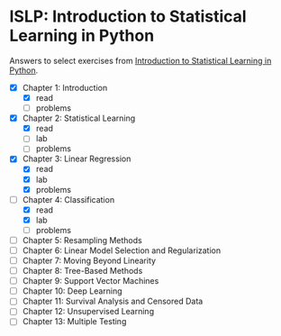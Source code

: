 # ISLP: Introduction to Statistical Learning in Python

Answers to select exercises from [Introduction to Statistical Learning in Python](https://www.statlearning.com/).

- [x] Chapter 1: Introduction
  - [x] read
  - [ ] problems
- [x] Chapter 2: Statistical Learning
  - [x] read
  - [ ] lab
  - [ ] problems
- [x] Chapter 3: Linear Regression
  - [x] read
  - [x] lab
  - [x] problems
- [ ] Chapter 4: Classification
  - [x] read
  - [x] lab
  - [ ] problems
- [ ] Chapter 5: Resampling Methods
- [ ] Chapter 6: Linear Model Selection and Regularization
- [ ] Chapter 7: Moving Beyond Linearity
- [ ] Chapter 8: Tree-Based Methods
- [ ] Chapter 9: Support Vector Machines
- [ ] Chapter 10: Deep Learning
- [ ] Chapter 11: Survival Analysis and Censored Data
- [ ] Chapter 12: Unsupervised Learning
- [ ] Chapter 13: Multiple Testing

